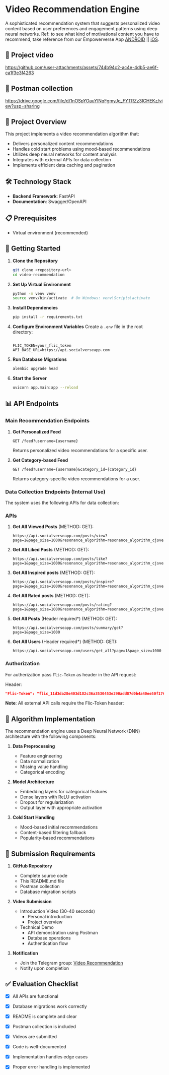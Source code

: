 # Video Recommendation Engine

A sophisticated recommendation system that suggests personalized video content based on user preferences and engagement patterns using deep neural networks. Ref: to see what kind of motivational content you have to recommend, take reference from our Empowerverse App [ANDROID](https://play.google.com/store/apps/details?id=com.empowerverse.app) || [iOS](https://apps.apple.com/us/app/empowerverse/id6449552284).


##  🎥 Project video

https://github.com/user-attachments/assets/744b94c2-ac4e-4db5-ae6f-ca1f3e3f4263


## 🚀 Postman collection

https://drive.google.com/file/d/1nOSpYOauYlNqFgmyJe_FYTRZz3ICHEKz/view?usp=sharing




## 🎯 Project Overview

This project implements a video recommendation algorithm that:

- Delivers personalized content recommendations
- Handles cold start problems using mood-based recommendations
- Utilizes deep neural networks for content analysis
- Integrates with external APIs for data collection
- Implements efficient data caching and pagination

## 🛠️ Technology Stack

- **Backend Framework**: FastAPI
- **Documentation**: Swagger/OpenAPI

## 📋 Prerequisites

- Virtual environment (recommended)

## 🚀 Getting Started

1. **Clone the Repository**

   ```bash
   git clone <repository-url>
   cd video-recommendation
   ```

2. **Set Up Virtual Environment**

   ```bash
   python -m venv venv
   source venv/bin/activate  # On Windows: venv\Scripts\activate
   ```

3. **Install Dependencies**

   ```bash
   pip install -r requirements.txt
   ```

4. **Configure Environment Variables**
   Create a `.env` file in the root directory:

   ```env

   FLIC_TOKEN=your_flic_token
   API_BASE_URL=https://api.socialverseapp.com
   ```

5. **Run Database Migrations**

   ```bash
   alembic upgrade head
   ```

6. **Start the Server**

   ```bash
   uvicorn app.main:app --reload
   ```

## 📊 API Endpoints

### Main Recommendation Endpoints

1. **Get Personalized Feed**

   ```
   GET /feed?username={username}
   ```

   Returns personalized video recommendations for a specific user.

2. **Get Category-based Feed**

   ```
   GET /feed?username={username}&category_id={category_id}
   ```

   Returns category-specific video recommendations for a user.

### Data Collection Endpoints (Internal Use)

The system uses the following APIs for data collection:

### APIs

1. **Get All Viewed Posts** (METHOD: GET):

   ```
   https://api.socialverseapp.com/posts/view?page=1&page_size=1000&resonance_algorithm=resonance_algorithm_cjsvervb7dbhss8bdrj89s44jfjdbsjd0xnjkbvuire8zcjwerui3njfbvsujc5if
   ```

2. **Get All Liked Posts** (METHOD: GET):

   ```
   https://api.socialverseapp.com/posts/like?page=1&page_size=1000&resonance_algorithm=resonance_algorithm_cjsvervb7dbhss8bdrj89s44jfjdbsjd0xnjkbvuire8zcjwerui3njfbvsujc5if
   ```

3. **Get All Inspired posts** (METHOD: GET):

   ```
   https://api.socialverseapp.com/posts/inspire?page=1&page_size=1000&resonance_algorithm=resonance_algorithm_cjsvervb7dbhss8bdrj89s44jfjdbsjd0xnjkbvuire8zcjwerui3njfbvsujc5if
   ```

4. **Get All Rated posts** (METHOD: GET):

   ```
   https://api.socialverseapp.com/posts/rating?page=1&page_size=1000&resonance_algorithm=resonance_algorithm_cjsvervb7dbhss8bdrj89s44jfjdbsjd0xnjkbvuire8zcjwerui3njfbvsujc5if
   ```

5. **Get All Posts** (Header required\*) (METHOD: GET):

   ```
   https://api.socialverseapp.com/posts/summary/get?page=1&page_size=1000
   ```

6. **Get All Users** (Header required\*) (METHOD: GET):

   ```
   https://api.socialverseapp.com/users/get_all?page=1&page_size=1000
   ```

### Authorization

For autherization pass `Flic-Token` as header in the API request:

Header:

```json
"Flic-Token": "flic_11d3da28e403d182c36a3530453e290add87d0b4a40ee50f17611f180d47956f"
```

**Note**: All external API calls require the Flic-Token header:

## 🧮 Algorithm Implementation

The recommendation engine uses a Deep Neural Network (DNN) architecture with the following components:

1. **Data Preprocessing**

   - Feature engineering
   - Data normalization
   - Missing value handling
   - Categorical encoding

2. **Model Architecture**

   - Embedding layers for categorical features
   - Dense layers with ReLU activation
   - Dropout for regularization
   - Output layer with appropriate activation

3. **Cold Start Handling**

   - Mood-based initial recommendations
   - Content-based filtering fallback
   - Popularity-based recommendations

## 📝 Submission Requirements

1. **GitHub Repository**

   - Complete source code
   - This README.md file
   - Postman collection
   - Database migration scripts

2. **Video Submission**

   - Introduction Video (30-40 seconds)
     - Personal introduction
     - Project overview
   - Technical Demo
     - API demonstration using Postman
     - Database operations
     - Authentication flow

3. **Notification**

   - Join the Telegram group: [Video Recommendation](https://t.me/+VljbLT8o75QxN2I9)
   - Notify upon completion

## ✅ Evaluation Checklist

- [x] All APIs are functional
- [x] Database migrations work correctly
- [x] README is complete and clear
- [x] Postman collection is included
- [x] Videos are submitted
- [x] Code is well-documented
- [x] Implementation handles edge cases
- [x] Proper error handling is implemented

